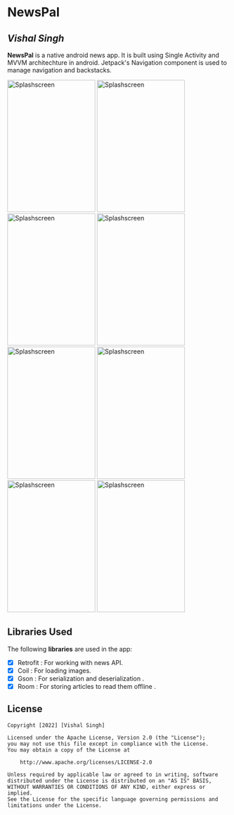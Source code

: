 # NewsPal

## *Vishal Singh*

**NewsPal** is a native android news app. It is built using Single Activity and MVVM architechture in android. Jetpack's Navigation component is used to manage navigation and backstacks.

<div>
<img src='https://user-images.githubusercontent.com/69778583/174284482-cde0ef2a-0d9a-4212-954d-ac1163879370.png' width='200px' height='300px' alt='Splashscreen' />
<img src='https://user-images.githubusercontent.com/69778583/174284683-356fb245-43df-47dd-8c2f-c44660ec58f8.png' width='200px' height='300px' alt='Splashscreen' />
<img src='https://user-images.githubusercontent.com/69778583/174284728-e7786a27-d37d-4717-a6b5-e9d7a00ab506.png' width='200px' height='300px' alt='Splashscreen' />
<img src='https://user-images.githubusercontent.com/69778583/174284814-79ee43a2-c68e-472e-b1b2-49898f558617.png' width='200px' height='300px' alt='Splashscreen' />
<img src='https://user-images.githubusercontent.com/69778583/174284875-f6811765-4a02-4b5d-b78d-04da310954df.png' width='200px' height='300px' alt='Splashscreen' />
<img src='https://user-images.githubusercontent.com/69778583/174284993-bf143d92-f035-4c7c-bf27-ef57fdd7969d.png' width='200px' height='300px' alt='Splashscreen' />
<img src='https://user-images.githubusercontent.com/69778583/174285084-b4fc40f7-8175-4766-94c8-c307172ecc84.png' width='200px' height='300px' alt='Splashscreen' />
<img src='https://user-images.githubusercontent.com/69778583/174285128-ef3606bc-65c4-4610-a678-e01780a8db5a.png' width='200px' height='300px' alt='Splashscreen' />
</div>


## Libraries Used

The following **libraries** are used in the app:

* [x] Retrofit : For working with news API.
* [x] Coil : For loading images.
* [x] Gson : For serialization and deserialization .
* [x] Room : For storing articles to read them offline .

## License

    Copyright [2022] [Vishal Singh]

    Licensed under the Apache License, Version 2.0 (the "License");
    you may not use this file except in compliance with the License.
    You may obtain a copy of the License at

        http://www.apache.org/licenses/LICENSE-2.0

    Unless required by applicable law or agreed to in writing, software
    distributed under the License is distributed on an "AS IS" BASIS,
    WITHOUT WARRANTIES OR CONDITIONS OF ANY KIND, either express or implied.
    See the License for the specific language governing permissions and
    limitations under the License.

